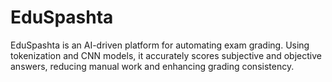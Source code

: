 # EduSpashta
EduSpashta is an AI-driven platform for automating exam grading. Using tokenization and CNN models, it accurately scores subjective and objective answers, reducing manual work and enhancing grading consistency.
